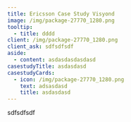 ```yaml
---
title: Ericsson Case Study Visyond
image: /img/package-27770_1280.png
tooltip:
  - title: dddd
client: /img/package-27770_1280.png
client_ask: sdfsdfsdf
aside:
  - content: asdasdasdasdasd
casestudyTitle: asdasdasd
casestudyCards:
  - icon: /img/package-27770_1280.png
    text: adsasdasd
    title: asdasdasd
---
```

sdfsdfsdf
